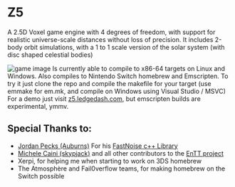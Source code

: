 # Z5
A 2.5D Voxel game engine with 4 degrees of freedom, with support for realistic universe-scale distances without loss of precision.
It includes 2-body orbit simulations, with a 1 to 1 scale version of the solar system (with disc shaped celestial bodies)

![game image](https://github.com/theKlanc/Z5/blob/master/resources/cap.png?raw=true)
Is currently able to compile to x86-64 targets on Linux and Windows. Also compiles to Nintendo Switch homebrew and Emscripten.
To try it just clone the repo and compile the makefile for your target (use emmake for em.mk, and compile on Windows using Visual Studio / MSVC)
For a demo just visit [z5.ledgedash.com](z5.ledgedash.com), but emscripten builds are experimental, ymmv.

## Special Thanks to:
* [Jordan Pecks (Auburns)](https://github.com/Auburns) For his [FastNoise c++ Library](https://github.com/Auburns/FastNoise)
* [Michele Caini (skypjack)](https://github.com/skypjack) and all other contributors to the [EnTT project](https://github.com/skypjack/entt)
* Xerpi, for helping me when starting to work on 3DS homebrew
* The Atmosphère and Fail0verflow teams, for making homebrew on the Switch possible
